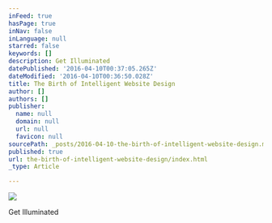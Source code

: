 ```yaml
---
inFeed: true
hasPage: true
inNav: false
inLanguage: null
starred: false
keywords: []
description: Get Illuminated
datePublished: '2016-04-10T00:37:05.265Z'
dateModified: '2016-04-10T00:36:50.028Z'
title: The Birth of Intelligent Website Design
author: []
authors: []
publisher:
  name: null
  domain: null
  url: null
  favicon: null
sourcePath: _posts/2016-04-10-the-birth-of-intelligent-website-design.md
published: true
url: the-birth-of-intelligent-website-design/index.html
_type: Article

---
```

![](https://the-grid-user-content.s3-us-west-2.amazonaws.com/86669e9b-cc3b-4ee5-bc85-de34c0ca55ee.jpg)

Get Illuminated